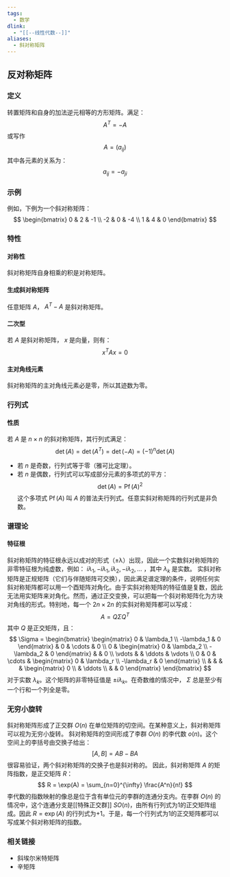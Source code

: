 ```yaml
---
tags:
  - 数学
dlink:
  - "[[--线性代数--]]"
aliases:
  - 斜对称矩阵
---
```

## 反对称矩阵
### 定义
转置矩阵和自身的加法逆元相等的方形矩阵。满足：
$$
A^T = -A
$$
或写作
$$
A = (a_{ij})
$$
其中各元素的关系为：
$$
a_{ij} = -a_{ji}
$$
### 示例
例如，下例为一个斜对称矩阵：
$$
\begin{bmatrix}
0 & 2 & -1 \\
-2 & 0 & -4 \\
1 & 4 & 0
\end{bmatrix}
$$
### 特性
#### 对称性
斜对称矩阵自身相乘的积是对称矩阵。
#### 生成斜对称矩阵
任意矩阵 $A$， $A^T - A$ 是斜对称矩阵。
#### 二次型
若 $A$ 是斜对称矩阵， $x$ 是向量，则有：
$$
x^T A x = 0
$$
#### 主对角线元素
斜对称矩阵的主对角线元素必是零，所以其迹数为零。
### 行列式
#### 性质
若 $A$ 是 $n \times n$ 的斜对称矩阵，其行列式满足：
$$
\operatorname{det}(A) = \operatorname{det}(A^T) = \operatorname{det}(-A) = (-1)^n \operatorname{det}(A)
$$
- 若 $n$ 是奇数，行列式等于零（雅可比定理）。
- 若 $n$ 是偶数，行列式可以写成部分元素的多项式的平方：
$$
\operatorname{det}(A) = \operatorname{Pf}(A)^2
$$
这个多项式 $\operatorname{Pf}(A)$ 叫 $A$ 的普法夫行列式。任意实斜对称矩阵的行列式是非负数。
### 谱理论
#### 特征根
斜对称矩阵的特征根永远以成对的形式（±λ）出现，因此一个实数斜对称矩阵的非零特征根为纯虚数，例如： $i\lambda_1, -i\lambda_1, i\lambda_2, -i\lambda_2, \ldots$ ，其中 $\lambda_k$ 是实数。
实斜对称矩阵是正规矩阵（它们与伴随矩阵可交换），因此满足谱定理的条件，说明任何实斜对称矩阵都可以用一个酉矩阵对角化。由于实斜对称矩阵的特征值是复数，因此无法用实矩阵来对角化。然而，通过正交变换，可以把每一个斜对称矩阵化为方块对角线的形式。特别地，每一个 $2n \times 2n$ 的实斜对称矩阵都可以写成：
$$
A = Q \Sigma Q^T
$$
其中 $Q$ 是正交矩阵，且：
$$
\Sigma = 
\begin{bmatrix}
\begin{matrix}
0 & \lambda_1 \\
-\lambda_1 & 0
\end{matrix} & 0 & \cdots & 0 \\
0 & \begin{matrix}
0 & \lambda_2 \\
-\lambda_2 & 0
\end{matrix} & & 0 \\
\vdots & & \ddots & \vdots \\
0 & 0 & \cdots & \begin{matrix}
0 & \lambda_r \\
-\lambda_r & 0
\end{matrix} \\
& & & & \begin{matrix}
0 \\
& \ddots \\
& & 0
\end{matrix}
\end{bmatrix}
$$
对于实数 $\lambda_k$。这个矩阵的非零特征值是 $\pm i\lambda_k$。在奇数维的情况中， $\Sigma$ 总是至少有一个行和一个列全是零。
### 无穷小旋转
斜对称矩阵形成了正交群 $O(n)$ 在单位矩阵的切空间。在某种意义上，斜对称矩阵可以视为无穷小旋转。
斜对称矩阵的空间形成了李群 $O(n)$ 的李代数 $o(n)$。这个空间上的李括号由交换子给出：
$$
[A, B] = AB - BA
$$
很容易验证，两个斜对称矩阵的交换子也是斜对称的。
因此，斜对称矩阵 $A$ 的矩阵指数，是正交矩阵 $R$：
$$
R = \exp(A) = \sum_{n=0}^{\infty} \frac{A^n}{n!}
$$
李代数的指数映射的像总是位于含有单位元的李群的连通分支内。在李群 $O(n)$ 的情况中，这个连通分支是[[特殊正交群]] $SO(n)$，由所有行列式为1的正交矩阵组成。因此 $R = \exp(A)$ 的行列式为+1。于是，每一个行列式为1的正交矩阵都可以写成某个斜对称矩阵的指数。
### 相关链接
- 斜埃尔米特矩阵
- 辛矩阵